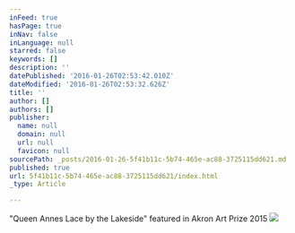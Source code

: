 ```yaml
---
inFeed: true
hasPage: true
inNav: false
inLanguage: null
starred: false
keywords: []
description: ''
datePublished: '2016-01-26T02:53:42.010Z'
dateModified: '2016-01-26T02:53:32.626Z'
title: ''
author: []
authors: []
publisher:
  name: null
  domain: null
  url: null
  favicon: null
sourcePath: _posts/2016-01-26-5f41b11c-5b74-465e-ac88-3725115dd621.md
published: true
url: 5f41b11c-5b74-465e-ac88-3725115dd621/index.html
_type: Article

---
```

"Queen Annes Lace by the Lakeside" featured in Akron Art Prize 2015
![](https://the-grid-user-content.s3-us-west-2.amazonaws.com/448dabb6-73ab-4345-998a-846596e5dbc8.jpg)